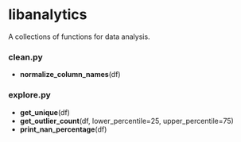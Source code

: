 # libanalytics

A collections of functions for data analysis.


### clean.py

* **normalize_column_names**(df)

### explore.py

* **get_unique**(df)
* **get_outlier_count**(df, lower_percentile=25, upper_percentile=75)
* **print_nan_percentage**(df)

